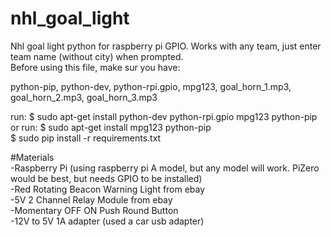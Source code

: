 # nhl_goal_light
Nhl goal light python for raspberry pi GPIO. Works with any team, just enter team name (without city) when prompted.<br/>
Before using this file, make sur you have:

python-pip, python-dev, python-rpi.gpio, mpg123, goal_horn_1.mp3, goal_horn_2.mp3, goal_horn_3.mp3

run: $ sudo apt-get install python-dev python-rpi.gpio mpg123 python-pip<br/>
or run: $ sudo apt-get install mpg123 python-pip<br/>
        $ sudo pip install -r requirements.txt

#Materials<br />
-Raspberry Pi (using raspberry pi A model, but any model will work. PiZero would be best, but needs GPIO to be installed)<br/>
-Red Rotating Beacon Warning Light from ebay<br/>
-5V 2 Channel Relay Module from ebay<br/>
-Momentary OFF ON Push Round Button<br/>
-12V to 5V 1A adapter (used a car usb adapter)<br/>
